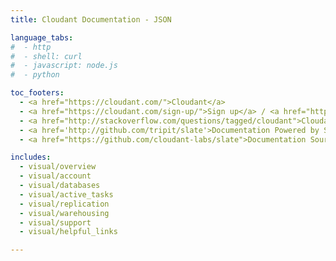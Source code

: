 ```yaml
---
title: Cloudant Documentation - JSON

language_tabs:
#  - http 
#  - shell: curl
#  - javascript: node.js
#  - python

toc_footers:
  - <a href="https://cloudant.com/">Cloudant</a>
  - <a href="https://cloudant.com/sign-up/">Sign up</a> / <a href="https://cloudant.com/sign-in/">Sign in</a>
  - <a href="http://stackoverflow.com/questions/tagged/cloudant">Cloudant on StackOverflow</a>
  - <a href='http://github.com/tripit/slate'>Documentation Powered by Slate</a>
  - <a href="https://github.com/cloudant-labs/slate">Documentation Source</a>

includes:
  - visual/overview
  - visual/account
  - visual/databases
  - visual/active_tasks
  - visual/replication
  - visual/warehousing
  - visual/support
  - visual/helpful_links

---
```


<style>
hr {
display: none;
}
</style>
